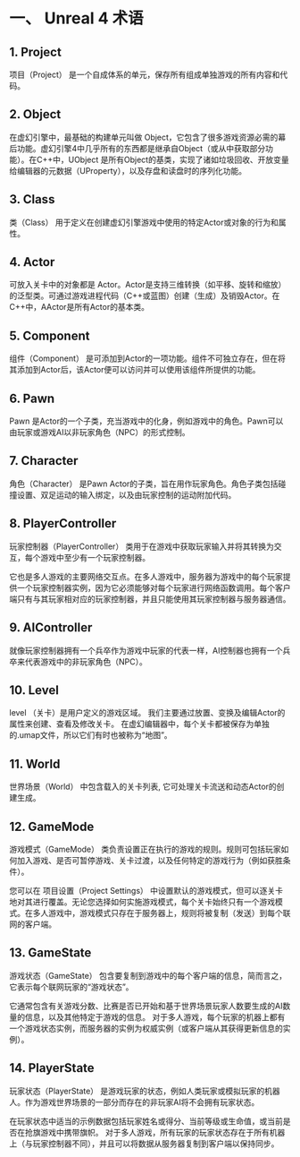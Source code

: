 # 一、 Unreal 4 术语

## 1. Project 
项目（Project） 是一个自成体系的单元，保存所有组成单独游戏的所有内容和代码。

## 2. Object
在虚幻引擎中，最基础的构建单元叫做 Object，它包含了很多游戏资源必需的幕后功能。虚幻引擎4中几乎所有的东西都是继承自Object（或从中获取部分功能）。在C++中，UObject 是所有Object的基类，实现了诸如垃圾回收、开放变量给编辑器的元数据（UProperty），以及存盘和读盘时的序列化功能。 

## 3. Class
类（Class） 用于定义在创建虚幻引擎游戏中使用的特定Actor或对象的行为和属性。

## 4. Actor
可放入关卡中的对象都是 Actor。Actor是支持三维转换（如平移、旋转和缩放）的泛型类。可通过游戏进程代码（C++或蓝图）创建（生成）及销毁Actor。在C++中，AActor是所有Actor的基本类。 

## 5. Component
组件（Component） 是可添加到Actor的一项功能。组件不可独立存在，但在将其添加到Actor后，该Actor便可以访问并可以使用该组件所提供的功能。

## 6. Pawn
Pawn 是Actor的一个子类，充当游戏中的化身，例如游戏中的角色。Pawn可以由玩家或游戏AI以非玩家角色（NPC）的形式控制。 

## 7. Character
角色（Character） 是Pawn Actor的子类，旨在用作玩家角色。角色子类包括碰撞设置、双足运动的输入绑定，以及由玩家控制的运动附加代码。 

## 8. PlayerController
玩家控制器（PlayerController） 类用于在游戏中获取玩家输入并将其转换为交互，每个游戏中至少有一个玩家控制器。

它也是多人游戏的主要网络交互点。在多人游戏中，服务器为游戏中的每个玩家提供一个玩家控制器实例，因为它必须能够对每个玩家进行网络函数调用。每个客户端只有与其玩家相对应的玩家控制器，并且只能使用其玩家控制器与服务器通信。 

## 9. AIController
就像玩家控制器拥有一个兵卒作为游戏中玩家的代表一样，AI控制器也拥有一个兵卒来代表游戏中的非玩家角色（NPC）。

## 10. Level
level （关卡）是用户定义的游戏区域。 我们主要通过放置、变换及编辑Actor的属性来创建、查看及修改关卡。 在虚幻编辑器中，每个关卡都被保存为单独的.umap文件，所以它们有时也被称为“地图”。 

## 11. World
世界场景（World） 中包含载入的关卡列表, 它可处理关卡流送和动态Actor的创建生成。

## 12. GameMode
游戏模式（GameMode） 类负责设置正在执行的游戏的规则。规则可包括玩家如何加入游戏、是否可暂停游戏、关卡过渡，以及任何特定的游戏行为（例如获胜条件）。 

您可以在 项目设置（Project Settings） 中设置默认的游戏模式，但可以逐关卡地对其进行覆盖。无论您选择如何实施游戏模式，每个关卡始终只有一个游戏模式。在多人游戏中，游戏模式只存在于服务器上，规则将被复制（发送）到每个联网的客户端。 

## 13. GameState
游戏状态（GameState） 包含要复制到游戏中的每个客户端的信息，简而言之，它表示每个联网玩家的“游戏状态”。

它通常包含有关游戏分数、比赛是否已开始和基于世界场景玩家人数要生成的AI数量的信息，以及其他特定于游戏的信息。 对于多人游戏，每个玩家的机器上都有一个游戏状态实例，而服务器的实例为权威实例（或客户端从其获得更新信息的实例）。 

## 14. PlayerState
玩家状态（PlayerState） 是游戏玩家的状态，例如人类玩家或模拟玩家的机器人。作为游戏世界场景的一部分而存在的非玩家AI将不会拥有玩家状态。 

在玩家状态中适当的示例数据包括玩家姓名或得分、当前等级或生命值，或当前是否在抢旗游戏中携带旗帜。 对于多人游戏，所有玩家的玩家状态存在于所有机器上（与玩家控制器不同），并且可以将数据从服务器复制到客户端以保持同步。 